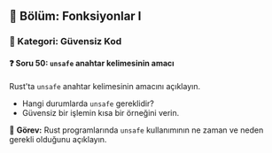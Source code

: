 ## 📗 Bölüm: Fonksiyonlar I  
### 🔹 Kategori: Güvensiz Kod  
#### ❓ Soru 50: `unsafe` anahtar kelimesinin amacı

Rust'ta `unsafe` anahtar kelimesinin amacını açıklayın.

- Hangi durumlarda `unsafe` gereklidir?
- Güvensiz bir işlemin kısa bir örneğini verin.

🔧 **Görev:** Rust programlarında `unsafe` kullanımının ne zaman ve neden gerekli olduğunu açıklayın.
